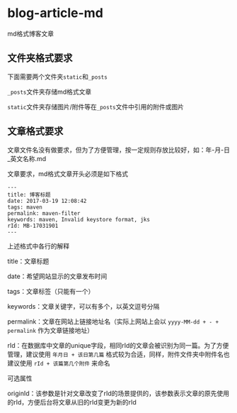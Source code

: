 # blog-article-md
md格式博客文章

## 文件夹格式要求
下面需要两个文件夹`static`和`_posts`

`_posts`文件夹存储md格式文章

`static`文件夹存储图片/附件等在`_posts`文件中引用的附件或图片

## 文章格式要求

文章文件名没有做要求，但为了方便管理，按一定规则存放比较好，如：年-月-日_英文名称.md

文章要求，md格式文章开头必须是如下格式

```
---
title: 博客标题
date: 2017-03-19 12:08:42
tags: maven
permalink: maven-filter
keywords: maven, Invalid keystore format, jks
rId: MB-17031901
---
```
上述格式中各行的解释

title：文章标题 

date：希望网站显示的文章发布时间 

tags：文章标签（只能有一个） 

keywords：文章关键字，可以有多个，以英文逗号分隔 

permalink：文章在网站上链接地址名（实际上网站上会以 `yyyy-MM-dd + - + permalink` 作为文章链接地址） 

rId：在数据库中文章的unique字段，相同rId的文章会被识别为同一篇。为了方便管理，建议使用 `年月日 + 该日第几篇` 格式较为合适，同样，附件文件夹中附件名也建议使用 `rId + 该篇第几个附件` 来命名

可选属性

originId：该参数是针对文章改变了rId的场景提供的，该参数表示文章的原先使用的rId，方便后台将文章从旧的rId变更为新的rId
